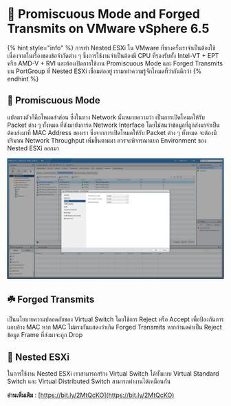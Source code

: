 # 🌠 Promiscuous Mode and Forged Transmits on VMware vSphere 6.5

{% hint style="info" %}
การทำ Nested ESXi ใน VMware ที่บางครั้งเราจำเป็นต้องใช้เนื่องจากในเรื่องของข้อจำกัดต่าง ๆ ซึ่งการใช้งานจำเป็นต้องมี CPU ที่รองรับทั้ง Intel-VT + EPT หรือ AMD-V + RVI และต้องเปิดการใช้งาน Promiscuous Mode และ Forged Transmits บน PortGroup ที่ Nested ESXi เชื่อมต่ออยู่ เรามาทำความรู้จักโหมดที่ว่ากันดีกว่า
{% endhint %}

## **🌵 Promiscuous Mode**

แปลตรงตัวก็คือโหมดสำส่อน ซึ่งในทาง Network นั้นหมายความว่า เป็นการเปิดโหมดให้รับ Packet ต่าง ๆ ทั้งหมด ที่ส่งมายังการ์ด Network Interface โดยไม่สนว่าข้อมูลที่ถูกส่งมาจำเป็นต้องส่งมาที่ MAC Address ของเรา ซึ่งจากการเปิดโหมดให้รับ Packet ต่าง ๆ ทั้งหมด จะต้องมีปริมาณ Network Throughput เพิ่มขึ้นตามมา ควรจะพิจารณาแยก Environment ของ Nested ESXi ออกมา

![Promicuous-01.png](../../.gitbook/assets/promicuous-01.png)

## **☘️ Forged Transmits**

เป็นนโยบายความปลอดภัยของ Virtual Switch โดยใช้การ Reject หรือ Accept เพื่อป้องกันการแอบอ้าง MAC หาก MAC ไม่ตรงกันแสดงว่าเกิด Forged Transmits หากกำนดค่าเป็น Reject  ข้อมูล Frame ที่ส่งมาจะถูก Drop

## **🌱 Nested ESXi**

ในการใช้งาน Nested ESXi เราสามารถสร้าง Virtual Switch ได้ทั้งแบบ Virtual Standard Switch และ Virtual Distributed Switch สามารถทำงานได้เหมือนกัน

**อ่านเพิ่มเติม** : [https://bit.ly/2MtQcKO](https://bit.ly/2MtQcKO)
